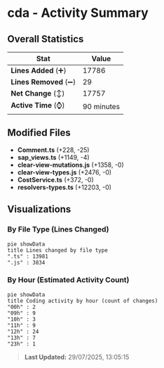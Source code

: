 # cda - Activity Summary 

## Overall Statistics

| Stat                   | Value                                                             |
| ---------------------- | ----------------------------------------------------------------- |
| **Lines Added** (➕)   | 17786                                          |
| **Lines Removed** (➖) | 29                                        |
| **Net Change** (↕)    | 17757                |
| **Active Time** (⌚)   | 90 minutes |


## Modified Files
- **Comment.ts** (+228, -25)
- **sap_views.ts** (+1149, -4)
- **clear-view-mutations.js** (+1358, -0)
- **clear-view-types.js** (+2476, -0)
- **CostService.ts** (+372, -0)
- **resolvers-types.ts** (+12203, -0)

## Visualizations

### By File Type (Lines Changed)

```mermaid
pie showData
title Lines changed by file type
".ts" : 13981
".js" : 3834
```

### By Hour (Estimated Activity Count)

```mermaid
pie showData
title Coding activity by hour (count of changes)
"00h" : 2
"09h" : 9
"10h" : 3
"11h" : 9
"12h" : 24
"13h" : 7
"23h" : 1
```


> **Last Updated:** 29/07/2025, 13:05:15